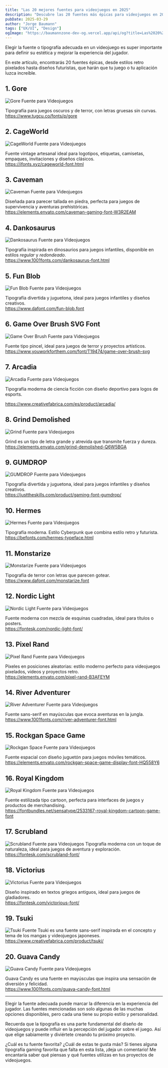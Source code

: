 ```yaml
---
title: "Las 20 mejores fuentes para videojuegos en 2025"
description: "Descubre las 20 fuentes más épicas para videojuegos en 2025. Desde estilos retro pixelados hasta tipografías futuristas, estas fuentes llevarán tu diseño al siguiente nivel."
pubDate: 2025-03-29
author: "Jorge Baumann"
tags: ["UX/UI", "Design"]
ogImage: "https://baumannzone-dev-og.vercel.app/api/og?title=Las%2020%20mejores%20fuentes%20para%20videojuegos%20en%202025&tags=UX/UI,Design"
---
```


Elegir la fuente o tipografía adecuada en un videojuego es super importante para definir su estética y mejorar la experiencia del jugador.

En este artículo, encontrarás 20 fuentes épicas, desde estilos retro pixelados hasta diseños futuristas, que harán que tu juego o tu aplicación luzca increíble.

## 1. Gore

![Gore Fuente para Videojuegos](../../assets/blog/20-mejores-fuentes-para-videojuegos-en-2025/gore.jpg)

Tipografía para juegos oscuros y de terror, con letras gruesas sin curvas.  
https://www.tugcu.co/fonts/p/gore

## 2. CageWorld

![CageWorld Fuente para Videojuegos](../../assets/blog/20-mejores-fuentes-para-videojuegos-en-2025/cageworld.jpg)

Fuente vintage artesanal ideal para logotipos, etiquetas, camisetas, empaques, invitaciones y diseños clásicos.  
https://ifonts.xyz/cageworld-font.html

## 3. Caveman

![Caveman Fuente para Videojuegos](../../assets/blog/20-mejores-fuentes-para-videojuegos-en-2025/caveman.png)

Diseñada para parecer tallada en piedra, perfecta para juegos de supervivencia y aventuras prehistóricas.  
https://elements.envato.com/caveman-gaming-font-W3R2EAM

## 4. Dankosaurus

![Dankosaurus Fuente para Videojuegos](../../assets/blog/20-mejores-fuentes-para-videojuegos-en-2025/dankosaurus.avif)

Tipografía inspirada en dinosaurios para juegos infantiles, disponible en estilos _regular_ y _redondeado_.  
https://www.1001fonts.com/dankosaurus-font.html

## 5. Fun Blob

![Fun Blob Fuente para Videojuegos](../../assets/blog/20-mejores-fuentes-para-videojuegos-en-2025/fun-blob.avif)

Tipografía divertida y juguetona, ideal para juegos infantiles y diseños creativos.  
https://www.dafont.com/fun-blob.font

## 6. Game Over Brush SVG Font

![Game Over Brush Fuente para Videojuegos](../../assets/blog/20-mejores-fuentes-para-videojuegos-en-2025/gameover-brush.webp)

Fuente tipo pincel, ideal para juegos de terror y proyectos artísticos.  
https://www.youworkforthem.com/font/T19474/game-over-brush-svg

## 7. Arcadia

![Arcadia Fuente para Videojuegos](../../assets/blog/20-mejores-fuentes-para-videojuegos-en-2025/arcadia-font.jpg)

Tipografía moderna de ciencia ficción con diseño deportivo para logos de esports.

https://www.creativefabrica.com/es/product/arcadia/

## 8. Grind Demolished

![Grind Fuente para Videojuegos](../../assets/blog/20-mejores-fuentes-para-videojuegos-en-2025/grind.png)

Grind es un tipo de letra grande y atrevida que transmite fuerza y dureza.  
https://elements.envato.com/grind-demolished-Q6W5BGA

## 9. GUMDROP

![GUMDROP Fuente para Videojuegos](../../assets/blog/20-mejores-fuentes-para-videojuegos-en-2025/gumdrop.png)

Tipografía divertida y juguetona, ideal para juegos infantiles y diseños creativos.  
https://justtheskills.com/product/gaming-font-gumdrop/

## 10. Hermes

![Hermes Fuente para Videojuegos](../../assets/blog/20-mejores-fuentes-para-videojuegos-en-2025/hermes.webp)

Tipografía moderna. Estilo Cyberpunk que combina estilo retro y futurista.  
https://befonts.com/hermes-typeface.html

## 11. Monstarize

![Monstarize Fuente para Videojuegos](../../assets/blog/20-mejores-fuentes-para-videojuegos-en-2025/monstarize.jpg)

Tipografía de terror con letras que parecen gotear.  
https://www.dafont.com/monstarize.font

## 12. Nordic Light

![Nordic Light Fuente para Videojuegos](../../assets/blog/20-mejores-fuentes-para-videojuegos-en-2025/nordic-light.jpg)

Fuente moderna con mezcla de esquinas cuadradas, ideal para títulos o posters.  
https://fontesk.com/nordic-light-font/

## 13. Pixel Rand

![Pixel Rand Fuente para Videojuegos](../../assets/blog/20-mejores-fuentes-para-videojuegos-en-2025/pixel-rand.webp)

Píxeles en posiciones aleatorias: estilo moderno perfecto para videojuegos pixelados, videos y proyectos retro.  
https://elements.envato.com/pixel-rand-B3AFEYM

## 14. River Adventurer

![River Adventurer Fuente para Videojuegos](../../assets/blog/20-mejores-fuentes-para-videojuegos-en-2025/river-adventurer.avif)

Fuente sans-serif en mayúsculas que evoca aventuras en la jungla.  
https://www.1001fonts.com/river-adventurer-font.html

## 15. Rockgan Space Game

![Rockgan Space Fuente para Videojuegos](../../assets/blog/20-mejores-fuentes-para-videojuegos-en-2025/rockgan.png)

Fuente espacial con diseño juguetón para juegos móviles temáticos.  
https://elements.envato.com/rockgan-space-game-display-font-HQ558Y6

## 16. Royal Kingdom

![Royal Kingdom Fuente para Videojuegos](../../assets/blog/20-mejores-fuentes-para-videojuegos-en-2025/royal-kingdom.webp)

Fuente estilizada tipo cartoon, perfecta para interfaces de juegos y productos de merchandising.  
https://fontbundles.net/sensatype/2533167-royal-kingdom-cartoon-game-font

## 17. Scrubland

![Scrubland Fuente para Videojuegos](../../assets/blog/20-mejores-fuentes-para-videojuegos-en-2025/scrubland.jpg)
Tipografía moderna con un toque de naturaleza, ideal para juegos de aventura y exploración.  
https://fontesk.com/scrubland-font/

## 18. Victorius

![Victorius Fuente para Videojuegos](../../assets/blog/20-mejores-fuentes-para-videojuegos-en-2025/victorius.jpg)

Diseño inspirado en textos griegos antiguos, ideal para juegos de gladiadores.  
https://fontesk.com/victorious-font/

## 19. Tsuki

![Tsuki Fuente](../../assets/blog/20-mejores-fuentes-para-videojuegos-en-2025/tsuki.png)
Tsuki es una fuente sans-serif inspirada en el concepto y tema de los mangas y videojuegos japoneses.  
https://www.creativefabrica.com/product/tsuki/

## 20. Guava Candy

![Guava Candy Fuente para Videojuegos](../../assets/blog/20-mejores-fuentes-para-videojuegos-en-2025/guava.webp)

Guava Candy es una fuente en mayúsculas que inspira una sensación de diversión y felicidad.  
https://www.1001fonts.com/guava-candy-font.html

---

Elegir la fuente adecuada puede marcar la diferencia en la experiencia del jugador. Las fuentes mencionadas son solo algunas de las muchas opciones disponibles, pero cada una tiene su propio estilo y personalidad.

Recuerda que la tipografía es una parte fundamental del diseño de videojuegos y puede influir en la percepción del jugador sobre el juego. Así que elige sabiamente y diviértete creando tu próximo proyecto.

¿Cuál es tu fuente favorita? ¿Cuál de estas te gusta más? Si tienes alguna tipografía gaming favorita que falta en esta lista, ¡deja un comentario! Me encantaría saber qué piensas y qué fuentes utilizas en tus proyectos de videojuegos.
